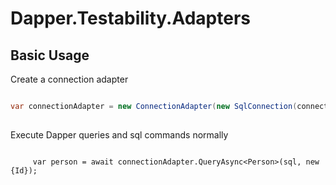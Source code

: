 # Dapper.Testability.Adapters

## Basic Usage

Create a connection adapter

```csharp

var connectionAdapter = new ConnectionAdapter(new SqlConnection(connectionString));
        
```
Execute Dapper queries and sql commands normally

```

     var person = await connectionAdapter.QueryAsync<Person>(sql, new {Id});

 ```